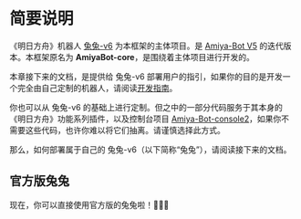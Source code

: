 <script setup>
import bots from '../../components/bots.vue';
</script>

# 简要说明

《明日方舟》机器人 [兔兔-v6](https://github.com/AmiyaBot/Amiya-Bot)
为本框架的主体项目。是 [Amiya-Bot V5](https://github.com/AmiyaBot/Amiya-Bot-v5)
的迭代版本。本框架原名为 **AmiyaBot-core**，是围绕着主体项目进行开发的。

本章接下来的文档，是提供给 兔兔-v6
部署用户的指引，如果你的目的是开发一个完全由自己定制的机器人，请阅读[开发指南](/develop/basic/)。

你也可以从 兔兔-v6 的基础上进行定制。但之中的一部分代码服务于其本身的《明日方舟》功能系列插件，以及控制台项目
[Amiya-Bot-console2](https://github.com/AmiyaBot/Amiya-Bot-console2)，如果你不需要这些代码，也许你难以将它们抽离。请谨慎选择此方式。

那么，如何部署属于自己的 兔兔-v6（以下简称“兔兔”），请阅读接下来的文档。

## 官方版兔兔

现在，你可以直接使用官方版的兔兔啦！🎉🎉🎉

<bots style="padding-top: 10px"></bots>
